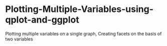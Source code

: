 # Plotting-Multiple-Variables-using-qplot-and-ggplot
Plotting multiple variables on a single graph, Creating facets on the basis of two variables
